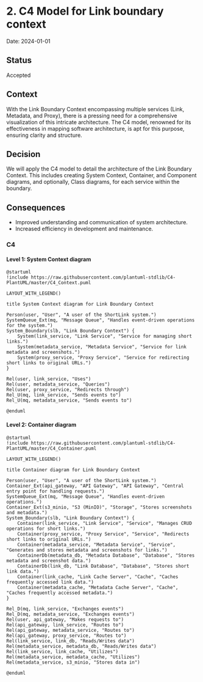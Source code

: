 # 2. C4 Model for Link boundary context

Date: 2024-01-01

## Status

Accepted

## Context

With the Link Boundary Context encompassing multiple services (Link, Metadata, and Proxy), there is a pressing need 
for a comprehensive visualization of this intricate architecture. The C4 model, renowned for its effectiveness in mapping 
software architecture, is apt for this purpose, ensuring clarity and structure.

## Decision

We will apply the C4 model to detail the architecture of the Link Boundary Context. This includes 
creating System Context, Container, and Component diagrams, and optionally, Class diagrams, 
for each service within the boundary.

## Consequences

+ Improved understanding and communication of system architecture.
+ Increased efficiency in development and maintenance.

### C4

#### Level 1: System Context diagram

```puml
@startuml
!include https://raw.githubusercontent.com/plantuml-stdlib/C4-PlantUML/master/C4_Context.puml

LAYOUT_WITH_LEGEND()

title System Context diagram for Link Boundary Context

Person(user, "User", "A user of the ShortLink system.")
SystemQueue_Ext(mq, "Message Queue", "Handles event-driven operations for the system.")
System_Boundary(slb, "Link Boundary Context") {
    System(link_service, "Link Service", "Service for managing short links.")
    System(metadata_service, "Metadata Service", "Service for link metadata and screenshots.")
    System(proxy_service, "Proxy Service", "Service for redirecting short links to original URLs.")
}

Rel(user, link_service, "Uses")
Rel(user, metadata_service, "Queries")
Rel(user, proxy_service, "Redirects through")
Rel_U(mq, link_service, "Sends events to")
Rel_U(mq, metadata_service, "Sends events to")

@enduml
```

#### Level 2: Container diagram

```puml
@startuml
!include https://raw.githubusercontent.com/plantuml-stdlib/C4-PlantUML/master/C4_Container.puml

LAYOUT_WITH_LEGEND()

title Container diagram for Link Boundary Context

Person(user, "User", "A user of the ShortLink system.")
Container_Ext(api_gateway, "API Gateway", "API Gateway", "Central entry point for handling requests.")
SystemQueue_Ext(mq, "Message Queue", "Handles event-driven operations.")
Container_Ext(s3_minio, "S3 (MinIO)", "Storage", "Stores screenshots and metadata.")
System_Boundary(slb, "Link Boundary Context") {
    Container(link_service, "Link Service", "Service", "Manages CRUD operations for short links.")
    Container(proxy_service, "Proxy Service", "Service", "Redirects short links to original URLs.")
    Container(metadata_service, "Metadata Service", "Service", "Generates and stores metadata and screenshots for links.")
    ContainerDb(metadata_db, "Metadata Database", "Database", "Stores metadata and screenshot data.")
    ContainerDb(link_db, "Link Database", "Database", "Stores short link data.")
    Container(link_cache, "Link Cache Server", "Cache", "Caches frequently accessed link data.")
    Container(metadata_cache, "Metadata Cache Server", "Cache", "Caches frequently accessed metadata.")
}

Rel_D(mq, link_service, "Exchanges events")
Rel_D(mq, metadata_service, "Exchanges events")
Rel(user, api_gateway, "Makes requests to")
Rel(api_gateway, link_service, "Routes to")
Rel(api_gateway, metadata_service, "Routes to")
Rel(api_gateway, proxy_service, "Routes to")
Rel(link_service, link_db, "Reads/Writes data")
Rel(metadata_service, metadata_db, "Reads/Writes data")
Rel(link_service, link_cache, "Utilizes")
Rel(metadata_service, metadata_cache, "Utilizes")
Rel(metadata_service, s3_minio, "Stores data in")

@enduml
```
